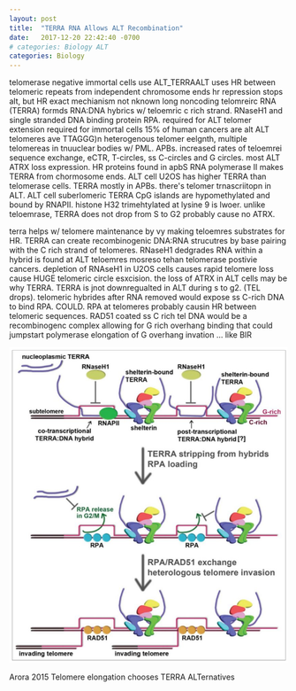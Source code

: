 ```yaml
---
layout: post
title:  "TERRA RNA Allows ALT Recombination"
date:   2017-12-20 22:42:40 -0700
# categories: Biology ALT
categories: Biology
---
```



telomerase negative immortal cells use ALT_TERRAALT uses HR between telomeric repeats from independent chromosome ends
hr repression stops alt, but HR exact mechianism not nknown
long noncoding telomreirc RNA (TERRA) formds RNA:DNA hybrics w/ teloemric c rich strand.
RNaseH1 and single stranded DNA binding protein RPA. required for ALT
telomer extension required for immortal cells
15% of human cancers are alt
ALT telomeres ave TTAGGG)n
heterogenous telomer eelgnth, multiple telomereas in tnuuclear bodies w/ PML. APBs.
increased rates of teloemrei sequence exchange, eCTR, T-circles, ss C-circles and G circles.
most ALT ATRX loss expression. HR proteins found in apbS
RNA polymerase II makes TERRA from chormosome ends.
ALT cell U2OS has higher TERRA than telomerase cells.
TERRA mostly in APBs.
there's telomer trnascriitopn in ALT.
ALT cell suberlomeric TERRA CpG islands are hypomethylated and bound by RNAPII.
histone H32 trimehtylated at lysine 9 is lwoer.
unlike teloemrase, TERRA does not drop from S to G2 probably cause no ATRX.

terra helps w/ telomere maintenance by vy making teloemres substrates for HR. TERRA can create recombinogenic DNA:RNA strucutres by base pairing with the C rich strand of telomeres.
RNaseH1 dedgrades RNA within a hybrid is found at ALT teloemres
mosreso tehan telomerase postivie cancers.
depletion of RNAseH1 in U2OS cells causes rapid telomere loss cause HUGE telomeric circle esxcision.
the loss of ATRX in ALT cells may be why TERRA.
TERRA is jnot downregualted in ALT during s to g2. (TEL drops).
telomeric hybrides after RNA removed would expose ss C-rich DNA to bind RPA. COULD. RPA at telomeres probably causin HR between telomeric sequences.
RAD51 coated ss C rich tel DNA would be a recombinogenc complex allowing for G rich overhang binding that could jumpstart polymerase elongation of G overhang invation ... like BIR


![ALT_TERRA](/assets/ALT_TERRA/ALT_TERRA.jpg)

Arora 2015 Telomere elongation chooses TERRA ALTernatives

